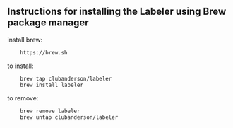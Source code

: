 ## Instructions for installing the Labeler using Brew package manager

install brew:
```
    https://brew.sh
```

to install:
```
    brew tap clubanderson/labeler
    brew install labeler
```

to remove: 
```
    brew remove labeler
    brew untap clubanderson/labeler
```